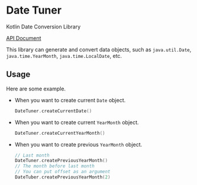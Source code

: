 # Date Tuner

Kotlin Date Conversion Library

[API Document](https://kenjiohtsuka.github.io/DateTuner/api/date_tuner/index.html)

This library can generate and convert data objects,
such as `java.util.Date`,  `java.time.YearMonth`, `java.time.LocalDate`, etc. 

## Usage

Here are some example.

* When you want to create current `Date` object.

    ```kotlin
    DateTuner.createCurrentDate()
    ```

* When you want to create current `YearMonth` object.

    ```kotlin
    DateTuner.createCurrentYearMonth()
    ``` 
    
* When you want to create previous `YearMonth` object.

    ```kotlin
    // Last month
    DateTuner.createPreviousYearMonth()
    // The month before last month
    // You can put offset as an argument
    DateTuber.createPreviousYearMonth(2)
    ```
